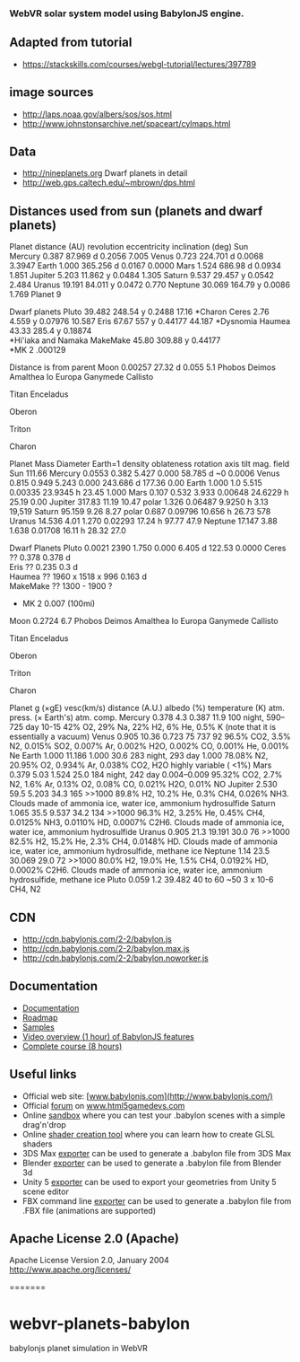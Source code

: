 
### WebVR solar system model using BabylonJS engine.

## Adapted from tutorial
- https://stackskills.com/courses/webgl-tutorial/lectures/397789

## image sources
- http://laps.noaa.gov/albers/sos/sos.html
- http://www.johnstonsarchive.net/spaceart/cylmaps.html

## Data 
 - http://nineplanets.org
 Dwarf planets in detail
 - http://web.gps.caltech.edu/~mbrown/dps.html



## Distances used from sun (planets and dwarf planets)
Planet	distance (AU)	revolution	eccentricity	inclination (deg)
Sun				
Mercury			0.387	87.969 d		0.2056		7.005
Venus			0.723	224.701 d		0.0068		3.3947
Earth			1.000	365.256 d		0.0167		0.0000
Mars			1.524	686.98 d		0.0934		1.851
Jupiter			5.203	11.862 y		0.0484		1.305
Saturn			9.537	29.457 y		0.0542		2.484
Uranus			19.191	84.011 y		0.0472		0.770
Neptune			30.069	164.79 y		0.0086		1.769
Planet 9

Dwarf planets
Pluto			39.482	248.54 y		0.2488		17.16
*Charon
Ceres			2.76	4.559 y			0.07976 	10.587
Eris			67.67 	557 y			0.44177 	44.187
*Dysnomia
Haumea			43.33 	285.4 y			0.18874 	
*Hi'iaka and Namaka
MakeMake		45.80 	309.88 y		0.44177 	
*MK 2			.000129

Distance is from parent 
Moon			0.00257	27.32 d			0.055 		5.1
Phobos
Deimos
Amalthea
Io
Europa
Ganymede
Callisto

Titan
Enceladus

Oberon

Triton

Charon

Planet		Mass	Diameter Earth=1	density	oblateness	rotation	axis tilt	mag. field
Sun					111.66
Mercury		0.0553	0.382				5.427	0.000		58.785 d	~0			0.0006
Venus		0.815	0.949				5.243	0.000		243.686 d	177.36		0.00
Earth		1.000	1.0					5.515	0.00335		23.9345 h	23.45		1.000
Mars		0.107	0.532				3.933	0.00648		24.6229 h	25.19		0.00
Jupiter		317.83	11.19 10.47 polar	1.326	0.06487		9.9250 h	3.13		19,519
Saturn		95.159	9.26 8.27 polar		0.687	0.09796		10.656 h	26.73		578
Uranus		14.536	4.01				1.270	0.02293		17.24 h		97.77		47.9
Neptune		17.147	3.88				1.638	0.01708		16.11 h		28.32		27.0

Dwarf Planets
Pluto		0.0021	2390				1.750	0.000		6.405 d		122.53		0.0000
Ceres		??									0.378 		0.378 d 	
Eris		??		0.235									0.3 d 		
Haumea		??		1960 x 1518 x 996 						0.163 d		
MakeMake	??		1300 - 1900										?
* MK 2 				0.007 (100mi)

Moon				0.2724 												6.7 
Phobos
Deimos
Amalthea
Io
Europa
Ganymede
Callisto

Titan
Enceladus

Oberon

Triton

Charon

Planet	g (×gE)	vesc(km/s)	distance (A.U.)	albedo (%)	temperature (K)	atm. press. (× Earth's)	atm. comp.
Mercury	0.378	4.3	0.387	11.9	100 night, 590–725 day	10-15	42% O2, 29% Na, 22% H2, 6% He, 0.5% K (note that it is essentially a vacuum)
Venus	0.905	10.36	0.723	75	737	92	96.5% CO2, 3.5% N2,
0.015% SO2, 0.007% Ar, 0.002% H2O, 0.002% CO, 0.001% He, 0.001% Ne
Earth	1.000	11.186	1.000	30.6	283 night, 293 day	1.000	78.08% N2, 20.95% O2, 
0.934% Ar, 0.038% CO2, 
H2O highly variable ( <1%)
Mars	0.379	5.03	1.524	25.0	184 night, 242 day	0.004–0.009	95.32% CO2, 2.7% N2, 1.6% Ar, 
0.13% O2, 0.08% CO, 0.021% H2O, 0.01% NO
Jupiter	2.530	59.5	5.203	34.3	165	>>1000	89.8% H2, 10.2% He, 
0.3% CH4, 0.026% NH3. Clouds made of ammonia ice, water ice, ammonium hydrosulfide
Saturn	1.065	35.5	9.537	34.2	134	>>1000	96.3% H2, 3.25% He, 
0.45% CH4, 0.0125% NH3, 0.0110% HD, 0.0007% C2H6. Clouds made of ammonia ice, water ice, ammonium hydrosulfide
Uranus	0.905	21.3	19.191	30.0	76	>>1000	82.5% H2, 15.2% He, 2.3% CH4, 
0.0148% HD. Clouds made of ammonia ice, water ice, ammonium hydrosulfide, methane ice
Neptune	1.14	23.5	30.069	29.0	72	>>1000	80.0% H2, 19.0% He, 1.5% CH4, 
0.0192% HD, 0.0002% C2H6. Clouds made of ammonia ice, water ice, ammonium hydrosulfide, methane ice
Pluto	0.059	1.2	39.482	40 to 60	~50	3 x 10-6	CH4, N2

## CDN
- http://cdn.babylonjs.com/2-2/babylon.js
- http://cdn.babylonjs.com/2-2/babylon.max.js
- http://cdn.babylonjs.com/2-2/babylon.noworker.js


## Documentation
- [Documentation](http://doc.babylonjs.com)
- [Roadmap](http://doc.babylonjs.com/generals/Roadmap)
- [Samples](https://github.com/BabylonJS/Samples)
- [Video overview (1 hour) of BabylonJS features](http://www.youtube.com/watch?v=z80TYMqsdEM)
- [Complete course (8 hours)](http://www.microsoftvirtualacademy.com/training-courses/introduction-to-webgl-3d-with-html5-and-babylon-js)

## Useful links

 - Official web site: [www.babylonjs.com](http://www.babylonjs.com/)
 - Official [forum](http://www.html5gamedevs.com/forum/16-babylonjs/) on www.html5gamedevs.com
 - Online [sandbox](http://www.babylonjs.com/sandbox) where you can test your .babylon scenes with a simple drag'n'drop
 - Online [shader creation tool](http://www.babylonjs.com/cyos/) where you can learn how to create GLSL shaders
 - 3DS Max [exporter](https://github.com/BabylonJS/Babylon.js/tree/master/Exporters/3ds%20Max) can be used to generate a .babylon file from 3DS Max
 - Blender [exporter](https://github.com/BabylonJS/Babylon.js/tree/master/Exporters/Blender) can be used to generate a .babylon file from Blender 3d
 - Unity 5 [exporter](https://github.com/BabylonJS/Babylon.js/tree/master/Exporters/Unity%205) can be used to export your geometries from Unity 5 scene editor
 - FBX command line [exporter](https://github.com/BabylonJS/Babylon.js/tree/master/Exporters/FBX) can be used to generate a .babylon file from .FBX file (animations are supported)

## Apache License 2.0 (Apache)

Apache License
Version 2.0, January 2004
http://www.apache.org/licenses/


=======
# webvr-planets-babylon
babylonjs planet simulation in WebVR
